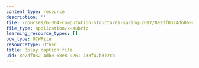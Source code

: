 ```yaml
---
content_type: resource
description: ''
file: /courses/6-004-computation-structures-spring-2017/8e2df0324db068e89261438f47b372cb_R6EzJKevAE8.srt
file_type: application/x-subrip
learning_resource_types: []
ocw_type: OCWFile
resourcetype: Other
title: 3play caption file
uid: 8e2df032-4db0-68e8-9261-438f47b372cb
---
```

